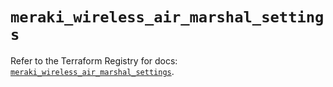 # `meraki_wireless_air_marshal_settings`

Refer to the Terraform Registry for docs: [`meraki_wireless_air_marshal_settings`](https://registry.terraform.io/providers/ciscodevnet/meraki/1.7.1/docs/resources/wireless_air_marshal_settings).
